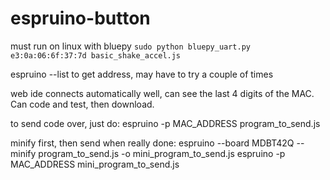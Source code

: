 # espruino-button

must run on linux with bluepy
`sudo python bluepy_uart.py e3:0a:06:6f:37:7d basic_shake_accel.js`


espruino --list to get address, may have to try a couple of times

web ide connects automatically well, can see the last 4 digits of the MAC.  Can code and test, then download.

to send code over, just do:
espruino -p MAC_ADDRESS program_to_send.js

minify first, then send when really done:
espruino --board MDBT42Q --minify program_to_send.js -o mini_program_to_send.js
espruino -p MAC_ADDRESS mini_program_to_send.js

